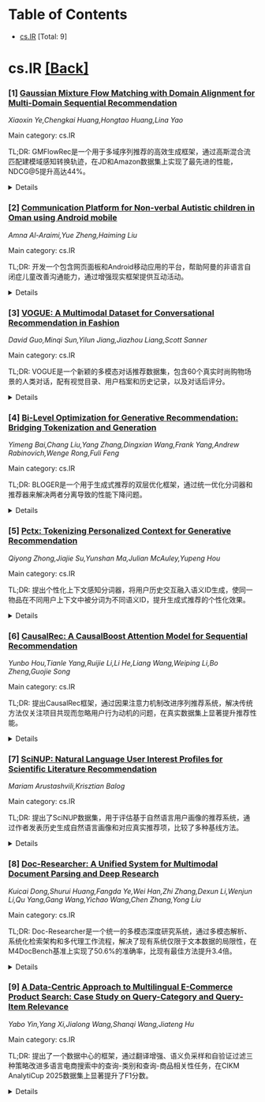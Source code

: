 <div id=toc></div>

# Table of Contents

- [cs.IR](#cs.IR) [Total: 9]


<div id='cs.IR'></div>

# cs.IR [[Back]](#toc)

### [1] [Gaussian Mixture Flow Matching with Domain Alignment for Multi-Domain Sequential Recommendation](https://arxiv.org/abs/2510.21021)
*Xiaoxin Ye,Chengkai Huang,Hongtao Huang,Lina Yao*

Main category: cs.IR

TL;DR: GMFlowRec是一个用于多域序列推荐的高效生成框架，通过高斯混合流匹配建模域感知转换轨迹，在JD和Amazon数据集上实现了最先进的性能，NDCG@5提升高达44%。


<details>
  <summary>Details</summary>
Motivation: 用户在多域中的交互行为具有频繁复杂的转换，现有方法忽略了域转换的复杂性，容易在密集域上过拟合而在稀疏域上欠拟合，且难以扩展到更多域。

Method: 使用统一的双掩码Transformer解耦域不变和域特定意图，高斯混合流场捕捉多样化行为模式，域对齐先验支持频繁和稀疏转换。

Result: 在JD和Amazon数据集上的实验表明，GMFlowRec在NDCG@5指标上实现了高达44%的提升，同时通过单一统一骨干网络保持高效率。

Conclusion: GMFlowRec是一个可扩展的实时多域序列推荐框架，能够有效处理域异质性和不平衡问题，在性能和效率方面都表现出色。

Abstract: Users increasingly interact with content across multiple domains, resulting
in sequential behaviors marked by frequent and complex transitions. While
Cross-Domain Sequential Recommendation (CDSR) models two-domain interactions,
Multi-Domain Sequential Recommendation (MDSR) introduces significantly more
domain transitions, compounded by challenges such as domain heterogeneity and
imbalance. Existing approaches often overlook the intricacies of domain
transitions, tend to overfit to dense domains while underfitting sparse ones,
and struggle to scale effectively as the number of domains increases. We
propose \textit{GMFlowRec}, an efficient generative framework for MDSR that
models domain-aware transition trajectories via Gaussian Mixture Flow Matching.
GMFlowRec integrates: (1) a unified dual-masked Transformer to disentangle
domain-invariant and domain-specific intents, (2) a Gaussian Mixture flow field
to capture diverse behavioral patterns, and (3) a domain-aligned prior to
support frequent and sparse transitions. Extensive experiments on JD and Amazon
datasets demonstrate that GMFlowRec achieves state-of-the-art performance with
up to 44\% improvement in NDCG@5, while maintaining high efficiency via a
single unified backbone, making it scalable for real-world multi-domain
sequential recommendation.

</details>


### [2] [Communication Platform for Non-verbal Autistic children in Oman using Android mobile](https://arxiv.org/abs/2510.21028)
*Amna Al-Araimi,Yue Zheng,Haiming Liu*

Main category: cs.IR

TL;DR: 开发一个包含网页面板和Android移动应用的平台，帮助阿曼的非语言自闭症儿童改善沟通能力，通过增强现实框架提供互动活动。


<details>
  <summary>Details</summary>
Motivation: 解决非语言自闭症谱系障碍患者在全球范围内的沟通困难问题，特别是在阿曼地区，现有碎片化方法不适合自闭症儿童的需求。

Method: 整合多种干预措施，开发包含网页面板和Android移动应用的平台，采用增强现实框架进行互动屏幕活动，促进创造性游戏和自我反思。

Result: 提出了一个综合平台方案，能够帮助非语言自闭症儿童改善社交化和沟通能力，提高生活质量。

Conclusion: 综合性的技术平台比碎片化方法更适合自闭症儿童，增强现实框架能有效促进他们的沟通和社交发展。

Abstract: This paper discusses the issue regarding Non-verbal Autism Spectrum Disorder.
It has been observed that this mental disorder is listed in major parts of the
world including the US, UK, and India. To mitigate this type of disorder, a
wide range of smartphones, computers, and artificial intelligence technologies
have been used. This technology has helped the population cope with
socialization and communication needs. Many applications have been developed to
enhance the communication capabilities of non-verbal autistic children. This
thesis project proposes the development of a platform that includes a web panel
and an Android mobile application to assist non-verbal autistic children in
communication, especially in Oman. Different interventions have been merged to
improve the quality of life for people on the autism spectrum. The main problem
identified in this case is that fragmented approaches are not suitable for
autistic children. The augmented reality framework provides the capability to
engage autistic children in creative play and self-reflection through
interactive screen-based activities.

</details>


### [3] [VOGUE: A Multimodal Dataset for Conversational Recommendation in Fashion](https://arxiv.org/abs/2510.21151)
*David Guo,Minqi Sun,Yilun Jiang,Jiazhou Liang,Scott Sanner*

Main category: cs.IR

TL;DR: VOGUE是一个新颖的多模态对话推荐数据集，包含60个真实时尚购物场景的人类对话，配有视觉目录、用户档案和历史记录，以及对话后评分。


<details>
  <summary>Details</summary>
Motivation: 现有多模态对话推荐数据集存在局限性：要么模拟对话，要么忽略用户历史，或者缺乏详细反馈，限制了研究和评估的范围。

Method: 收集60个人类对话，包含共享视觉目录、物品元数据、用户时尚档案和历史，以及对话后评分，支持对话推理的严格评估。

Result: 分析显示视觉对话的独特动态，推荐者经常按特征分组建议物品。多模态大语言模型在整体对齐上接近人类水平，但在重现人类评分分布和泛化偏好推理方面存在系统性错误。

Conclusion: VOGUE既是研究多模态对话系统的独特资源，也是超越当前顶级多模态基础模型推荐能力的挑战数据集。

Abstract: Multimodal conversational recommendation has emerged as a promising paradigm
for delivering personalized experiences through natural dialogue enriched by
visual and contextual grounding. Yet, current multimodal conversational
recommendation datasets remain limited: existing resources either simulate
conversations, omit user history, or fail to collect sufficiently detailed
feedback, all of which constrain the types of research and evaluation they
support.
  To address these gaps, we introduce VOGUE, a novel dataset of 60 humanhuman
dialogues in realistic fashion shopping scenarios. Each dialogue is paired with
a shared visual catalogue, item metadata, user fashion profiles and histories,
and post-conversation ratings from both Seekers and Assistants. This design
enables rigorous evaluation of conversational inference, including not only
alignment between predicted and ground-truth preferences, but also calibration
against full rating distributions and comparison with explicit and implicit
user satisfaction signals.
  Our initial analyses of VOGUE reveal distinctive dynamics of visually
grounded dialogue. For example, recommenders frequently suggest items
simultaneously in feature-based groups, which creates distinct conversational
phases bridged by Seeker critiques and refinements. Benchmarking multimodal
large language models against human recommenders shows that while MLLMs
approach human-level alignment in aggregate, they exhibit systematic
distribution errors in reproducing human ratings and struggle to generalize
preference inference beyond explicitly discussed items. These findings
establish VOGUE as both a unique resource for studying multimodal
conversational systems and as a challenge dataset beyond the current
recommendation capabilities of existing top-tier multimodal foundation models
such as GPT-4o-mini, GPT-5-mini, and Gemini-2.5-Flash.

</details>


### [4] [Bi-Level Optimization for Generative Recommendation: Bridging Tokenization and Generation](https://arxiv.org/abs/2510.21242)
*Yimeng Bai,Chang Liu,Yang Zhang,Dingxian Wang,Frank Yang,Andrew Rabinovich,Wenge Rong,Fuli Feng*

Main category: cs.IR

TL;DR: BLOGER是一个用于生成式推荐的双层优化框架，通过统一优化分词器和推荐器来解决两者分离导致的性能下降问题。


<details>
  <summary>Details</summary>
Motivation: 现有的生成式推荐方法通常将分词器和推荐器分开训练，忽视了它们之间的相互依赖关系，导致分词器训练缺乏推荐目标的直接指导，产生次优的标识符，从而降低推荐性能。

Method: 提出BLOGER框架，采用双层优化方法：下层训练推荐器使用分词后的序列，上层基于分词损失和推荐损失优化分词器。使用元学习方法高效求解双层优化，并引入梯度手术来缓解上层更新中的梯度冲突。

Result: 在真实世界数据集上的广泛实验表明，BLOGER持续优于最先进的生成式推荐方法，同时保持实际效率，没有显著增加计算开销。

Conclusion: BLOGER有效弥合了项目分词和自回归生成之间的差距，通过统一优化分词器和推荐器，确保项目标识符既信息丰富又与推荐目标对齐。

Abstract: Generative recommendation is emerging as a transformative paradigm by
directly generating recommended items, rather than relying on matching.
Building such a system typically involves two key components: (1) optimizing
the tokenizer to derive suitable item identifiers, and (2) training the
recommender based on those identifiers. Existing approaches often treat these
components separately--either sequentially or in alternation--overlooking their
interdependence. This separation can lead to misalignment: the tokenizer is
trained without direct guidance from the recommendation objective, potentially
yielding suboptimal identifiers that degrade recommendation performance.
  To address this, we propose BLOGER, a Bi-Level Optimization for GEnerative
Recommendation framework, which explicitly models the interdependence between
the tokenizer and the recommender in a unified optimization process. The lower
level trains the recommender using tokenized sequences, while the upper level
optimizes the tokenizer based on both the tokenization loss and recommendation
loss. We adopt a meta-learning approach to solve this bi-level optimization
efficiently, and introduce gradient surgery to mitigate gradient conflicts in
the upper-level updates, thereby ensuring that item identifiers are both
informative and recommendation-aligned. Extensive experiments on real-world
datasets demonstrate that BLOGER consistently outperforms state-of-the-art
generative recommendation methods while maintaining practical efficiency with
no significant additional computational overhead, effectively bridging the gap
between item tokenization and autoregressive generation.

</details>


### [5] [Pctx: Tokenizing Personalized Context for Generative Recommendation](https://arxiv.org/abs/2510.21276)
*Qiyong Zhong,Jiajie Su,Yunshan Ma,Julian McAuley,Yupeng Hou*

Main category: cs.IR

TL;DR: 提出个性化上下文感知分词器，将用户历史交互融入语义ID生成，使同一物品在不同用户上下文中被分词为不同语义ID，提升生成式推荐的个性化效果。


<details>
  <summary>Details</summary>
Motivation: 现有分词方法静态且非个性化，仅从物品特征派生语义ID，假设统一的物品相似性标准，忽略了用户特定的视角和偏好。

Method: 设计个性化上下文感知分词器，在生成语义ID时融入用户历史交互信息，使同一物品在不同用户上下文中产生不同分词结果。

Result: 在三个公共数据集上实验，相比非个性化动作分词基线，NDCG@10指标提升最高达11.44%。

Conclusion: 个性化上下文感知分词器能够捕捉多种解释标准，使生成式推荐模型产生更个性化的预测，显著提升推荐性能。

Abstract: Generative recommendation (GR) models tokenize each action into a few
discrete tokens (called semantic IDs) and autoregressively generate the next
tokens as predictions, showing advantages such as memory efficiency,
scalability, and the potential to unify retrieval and ranking. Despite these
benefits, existing tokenization methods are static and non-personalized. They
typically derive semantic IDs solely from item features, assuming a universal
item similarity that overlooks user-specific perspectives. However, under the
autoregressive paradigm, semantic IDs with the same prefixes always receive
similar probabilities, so a single fixed mapping implicitly enforces a
universal item similarity standard across all users. In practice, the same item
may be interpreted differently depending on user intentions and preferences. To
address this issue, we propose a personalized context-aware tokenizer that
incorporates a user's historical interactions when generating semantic IDs.
This design allows the same item to be tokenized into different semantic IDs
under different user contexts, enabling GR models to capture multiple
interpretive standards and produce more personalized predictions. Experiments
on three public datasets demonstrate up to 11.44% improvement in NDCG@10 over
non-personalized action tokenization baselines. Our code is available at
https://github.com/YoungZ365/Pctx.

</details>


### [6] [CausalRec: A CausalBoost Attention Model for Sequential Recommendation](https://arxiv.org/abs/2510.21333)
*Yunbo Hou,Tianle Yang,Ruijie Li,Li He,Liang Wang,Weiping Li,Bo Zheng,Guojie Song*

Main category: cs.IR

TL;DR: 提出CausalRec框架，通过因果注意力机制改进序列推荐系统，解决传统方法仅关注项目共现而忽略用户行为动机的问题，在真实数据集上显著提升推荐性能。


<details>
  <summary>Details</summary>
Motivation: 传统基于相关性的序列推荐系统仅关注项目共现，忽略了用户行为背后的因果动机，导致虚假相关性和不准确的推荐。需要引入因果推理来识别真正影响用户行为的因素。

Method: 提出CausalRec框架，包含因果发现模块和CausalBooster。因果发现模块学习用户行为序列中的因果图，CausalBooster利用发现的因果图改进注意力机制，优先考虑具有因果重要性的行为。

Result: 在真实世界数据集上的实验表明，CausalRec优于多种最先进方法，在命中率(HR)上平均提升7.21%，在归一化折损累计增益(NDCG)上平均提升8.65%。

Conclusion: 这是首个通过注意力机制在序列推荐中融入因果性的模型，证明了因果性在生成更准确可靠推荐中的价值，为推荐系统研究提供了新方向。

Abstract: Recent advances in correlation-based sequential recommendation systems have
demonstrated substantial success. Specifically, the attention-based model
outperforms other RNN-based and Markov chains-based models by capturing both
short- and long-term dependencies more effectively. However, solely focusing on
item co-occurrences overlooks the underlying motivations behind user behaviors,
leading to spurious correlations and potentially inaccurate recommendations. To
address this limitation, we present a novel framework that integrates causal
attention for sequential recommendation, CausalRec. It incorporates a causal
discovery block and a CausalBooster. The causal discovery block learns the
causal graph in user behavior sequences, and we provide a theory to guarantee
the identifiability of the learned causal graph. The CausalBooster utilizes the
discovered causal graph to refine the attention mechanism, prioritizing
behaviors with causal significance. Experimental evaluations on real-world
datasets indicate that CausalRec outperforms several state-of-the-art methods,
with average improvements of 7.21% in Hit Rate (HR) and 8.65% in Normalized
Discounted Cumulative Gain (NDCG). To the best of our knowledge, this is the
first model to incorporate causality through the attention mechanism in
sequential recommendation, demonstrating the value of causality in generating
more accurate and reliable recommendations.

</details>


### [7] [SciNUP: Natural Language User Interest Profiles for Scientific Literature Recommendation](https://arxiv.org/abs/2510.21352)
*Mariam Arustashvili,Krisztian Balog*

Main category: cs.IR

TL;DR: 提出了SciNUP数据集，用于评估基于自然语言用户画像的推荐系统，通过作者发表历史生成自然语言画像和对应真实推荐项，比较了多种基线方法。


<details>
  <summary>Details</summary>
Motivation: 解决基于自然语言用户画像的推荐系统缺乏大规模公开测试数据集的问题，特别是在学术推荐领域。

Method: 创建SciNUP合成数据集，利用作者发表历史生成自然语言画像；比较稀疏检索、稠密检索和基于LLM的重排序等基线方法。

Result: 基线方法性能相当但推荐不同项目，显示互补行为；同时存在较大改进空间，表明需要更有效的基于自然语言的推荐方法。

Conclusion: SciNUP数据集为基于自然语言用户画像的推荐系统研究提供了有价值的资源，推动了该领域的未来发展。

Abstract: The use of natural language (NL) user profiles in recommender systems offers
greater transparency and user control compared to traditional representations.
However, there is scarcity of large-scale, publicly available test collections
for evaluating NL profile-based recommendation. To address this gap, we
introduce SciNUP, a novel synthetic dataset for scholarly recommendation that
leverages authors' publication histories to generate NL profiles and
corresponding ground truth items. We use this dataset to conduct a comparison
of baseline methods, ranging from sparse and dense retrieval approaches to
state-of-the-art LLM-based rerankers. Our results show that while baseline
methods achieve comparable performance, they often retrieve different items,
indicating complementary behaviors. At the same time, considerable headroom for
improvement remains, highlighting the need for effective NL-based
recommendation approaches. The SciNUP dataset thus serves as a valuable
resource for fostering future research and development in this area.

</details>


### [8] [Doc-Researcher: A Unified System for Multimodal Document Parsing and Deep Research](https://arxiv.org/abs/2510.21603)
*Kuicai Dong,Shurui Huang,Fangda Ye,Wei Han,Zhi Zhang,Dexun Li,Wenjun Li,Qu Yang,Gang Wang,Yichao Wang,Chen Zhang,Yong Liu*

Main category: cs.IR

TL;DR: Doc-Researcher是一个统一的多模态深度研究系统，通过多模态解析、系统化检索架构和多代理工作流程，解决了现有系统仅限于文本数据的局限性，在M4DocBench基准上实现了50.6%的准确率，比现有最佳方法提升3.4倍。


<details>
  <summary>Details</summary>
Motivation: 当前深度研究系统仅限于文本网络数据，忽略了多模态文档中嵌入的丰富知识（图表、公式等），需要能够保持视觉语义、结构连贯性和跨模态检索能力的系统。

Method: 系统包含三个组件：1) 深度多模态解析，保持布局结构和视觉语义；2) 支持文本、视觉和混合检索的系统化架构；3) 迭代多代理工作流程，分解复杂查询并综合多文档多模态答案。

Result: 在M4DocBench基准上达到50.6%的准确率，比现有最佳方法提升3.4倍，验证了保持多模态完整性和支持迭代研究的重要性。

Conclusion: 本文建立了一个在多模态文档集合上进行深度研究的新范式，表明有效的文档研究不仅需要更好的检索能力，更需要能够保持多模态完整性的深度解析。

Abstract: Deep Research systems have revolutionized how LLMs solve complex questions
through iterative reasoning and evidence gathering. However, current systems
remain fundamentally constrained to textual web data, overlooking the vast
knowledge embedded in multimodal documents Processing such documents demands
sophisticated parsing to preserve visual semantics (figures, tables, charts,
and equations), intelligent chunking to maintain structural coherence, and
adaptive retrieval across modalities, which are capabilities absent in existing
systems. In response, we present Doc-Researcher, a unified system that bridges
this gap through three integrated components: (i) deep multimodal parsing that
preserves layout structure and visual semantics while creating multi-granular
representations from chunk to document level, (ii) systematic retrieval
architecture supporting text-only, vision-only, and hybrid paradigms with
dynamic granularity selection, and (iii) iterative multi-agent workflows that
decompose complex queries, progressively accumulate evidence, and synthesize
comprehensive answers across documents and modalities. To enable rigorous
evaluation, we introduce M4DocBench, the first benchmark for Multi-modal,
Multi-hop, Multi-document, and Multi-turn deep research. Featuring 158
expert-annotated questions with complete evidence chains across 304 documents,
M4DocBench tests capabilities that existing benchmarks cannot assess.
Experiments demonstrate that Doc-Researcher achieves 50.6% accuracy, 3.4xbetter
than state-of-the-art baselines, validating that effective document research
requires not just better retrieval, but fundamentally deep parsing that
preserve multimodal integrity and support iterative research. Our work
establishes a new paradigm for conducting deep research on multimodal document
collections.

</details>


### [9] [A Data-Centric Approach to Multilingual E-Commerce Product Search: Case Study on Query-Category and Query-Item Relevance](https://arxiv.org/abs/2510.21671)
*Yabo Yin,Yang Xi,Jialong Wang,Shanqi Wang,Jiateng Hu*

Main category: cs.IR

TL;DR: 提出了一个数据中心的框架，通过翻译增强、语义负采样和自验证过滤三种策略改进多语言电商搜索中的查询-类别和查询-商品相关性任务，在CIKM AnalytiCup 2025数据集上显著提升了F1分数。


<details>
  <summary>Details</summary>
Motivation: 解决多语言电商搜索中数据不平衡、标签噪声和低资源语言监督不足的问题，这些挑战阻碍了相关性模型的跨语言泛化能力。

Method: 采用架构无关的数据中心方法：1) 翻译增强为训练中缺失的语言合成示例；2) 语义负采样生成困难负例缓解类别不平衡；3) 自验证过滤检测并移除可能错误标记的实例。

Result: 在CIKM AnalytiCup 2025数据集上，相比强大的LLM基线，该方法持续带来显著的F1分数提升，在官方竞赛中取得了有竞争力的结果。

Conclusion: 系统的数据工程可以与复杂模型修改一样有效，且通常更易于部署，为构建现实世界电商环境中的鲁棒多语言搜索系统提供了可操作的指导。

Abstract: Multilingual e-commerce search suffers from severe data imbalance across
languages, label noise, and limited supervision for low-resource
languages--challenges that impede the cross-lingual generalization of relevance
models despite the strong capabilities of large language models (LLMs). In this
work, we present a practical, architecture-agnostic, data-centric framework to
enhance performance on two core tasks: Query-Category (QC) relevance (matching
queries to product categories) and Query-Item (QI) relevance (matching queries
to product titles). Rather than altering the model, we redesign the training
data through three complementary strategies: (1) translation-based augmentation
to synthesize examples for languages absent in training, (2) semantic negative
sampling to generate hard negatives and mitigate class imbalance, and (3)
self-validation filtering to detect and remove likely mislabeled instances.
Evaluated on the CIKM AnalytiCup 2025 dataset, our approach consistently yields
substantial F1 score improvements over strong LLM baselines, achieving
competitive results in the official competition. Our findings demonstrate that
systematic data engineering can be as impactful as--and often more deployable
than--complex model modifications, offering actionable guidance for building
robust multilingual search systems in the real-world e-commerce settings.

</details>

